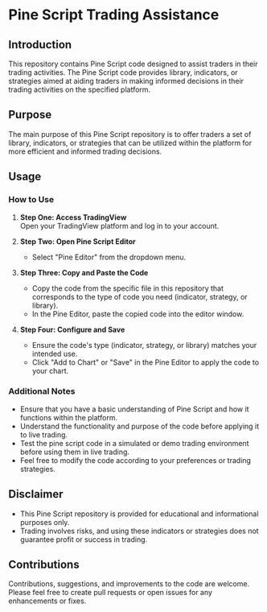 # Pine Script Trading Assistance

## Introduction
This repository contains Pine Script code designed to assist traders in their trading activities. The Pine Script code provides library, indicators, or strategies aimed at aiding traders in making informed decisions in their trading activities on the specified platform.

## Purpose
The main purpose of this Pine Script repository is to offer traders a set of library, indicators, or strategies that can be utilized within the platform for more efficient and informed trading decisions.

## Usage
### How to Use
1. **Step One: Access TradingView**  
   Open your TradingView platform and log in to your account.

2. **Step Two: Open Pine Script Editor**  
   - Select "Pine Editor" from the dropdown menu.

3. **Step Three: Copy and Paste the Code**
   - Copy the code from the specific file in this repository that corresponds to the type of code you need (indicator, strategy, or library).
   - In the Pine Editor, paste the copied code into the editor window.

4. **Step Four: Configure and Save**
   - Ensure the code's type (indicator, strategy, or library) matches your intended use.
   - Click "Add to Chart" or "Save" in the Pine Editor to apply the code to your chart.

### Additional Notes
- Ensure that you have a basic understanding of Pine Script and how it functions within the platform.
- Understand the functionality and purpose of the code before applying it to live trading.
- Test the pine script code in a simulated or demo trading environment before using them in live trading.
- Feel free to modify the code according to your preferences or trading strategies.

## Disclaimer
- This Pine Script repository is provided for educational and informational purposes only.
- Trading involves risks, and using these indicators or strategies does not guarantee profit or success in trading.

## Contributions
Contributions, suggestions, and improvements to the code are welcome. Please feel free to create pull requests or open issues for any enhancements or fixes.
